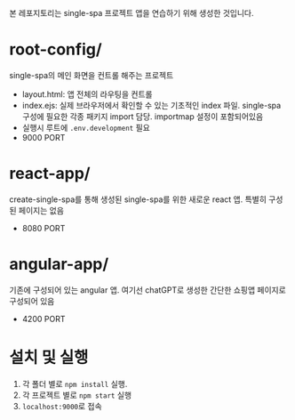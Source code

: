 본 레포지토리는 single-spa 프로젝트 앱을 연습하기 위해 생성한 것입니다.

# root-config/
single-spa의 메인 화면을 컨트롤 해주는 프로젝트
- layout.html: 앱 전체의 라우팅을 컨트롤
- index.ejs: 실제 브라우저에서 확인할 수 있는 기초적인 index 파일. single-spa 구성에 필요한 각종 패키지 import 담당. importmap 설정이 포함되어있음
- 실행시 루트에 `.env.development` 필요
- 9000 PORT

# react-app/
create-single-spa를 통해 생성된 single-spa를 위한 새로운 react 앱. 특별히 구성된 페이지는 없음
* 8080 PORT

# angular-app/
기존에 구성되어 있는 angular 앱. 여기선 chatGPT로 생성한 간단한 쇼핑앱 페이지로 구성되어 있음
* 4200 PORT


# 설치 및 실행
1. 각 폴더 별로 `npm install` 실행.
2. 각 프로젝트 별로 `npm start` 실행
3. `localhost:9000`로 접속
